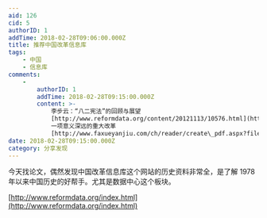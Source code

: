 ```yaml
---
aid: 126
cid: 5
authorID: 1
addTime: 2018-02-28T09:06:00.000Z
title: 推荐中国改革信息库
tags:
    - 中国
    - 信息库
comments:
    -
        authorID: 1
        addTime: 2018-02-28T09:15:00.000Z
        content: >-
            李步云：“八二宪法”的回顾与展望
            [http://www.reformdata.org/content/20121113/10576.html](http://www.reformdata.org/content/20121113/10576.html)
            一项意义深远的重大改革
            [http://www.faxueyanjiu.com/ch/reader/create\_pdf.aspx?file\_no=19820403&year\_id=1982&quarter\_id=4&falg=1](http://www.faxueyanjiu.com/ch/reader/create_pdf.aspx?falg=1&file_no=19820403&quarter_id=4&year_id=1982)
date: 2018-02-28T09:15:00.000Z
category: 分享发现
---
```


今天找论文，偶然发现中国改革信息库这个网站的历史资料非常全，是了解 1978 年以来中国历史的好帮手。尤其是数据中心这个板块。

[http://www.reformdata.org/index.html](http://www.reformdata.org/index.html)
